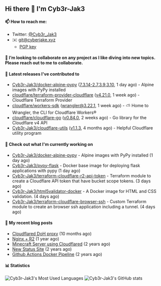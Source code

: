 ## Hi there 👋 I'm Cyb3r-Jak3

#### 📫 How to reach me:
  - Twitter: [@Cyb3r_Jak3](https://twitter.com/Cyb3r_Jak3)
  - ✉️ git@cyberjake.xyz
    - [PGP key](https://gist.githubusercontent.com/Cyb3r-Jak3/d1068b61b50239b171faf018a0269f67/raw/b876db002e6b0630795382c0b9134771ffa5fe3a/cyb3rjak3@pm.me.asc)


#### 👯 I’m looking to collaborate on any project as I like diving into new topics. Please reach out to me to collaborate.


#### 🔭 Latest releases I've contributed to

- [Cyb3r-Jak3/docker-alpine-pypy](https://github.com/Cyb3r-Jak3/docker-alpine-pypy) ([7.3.14-2.7,3.9,3.10](https://github.com/Cyb3r-Jak3/docker-alpine-pypy/releases/tag/7.3.14-2.7%2C3.9%2C3.10), 1 day ago) - Alpine images with PyPy installed
- [cloudflare/terraform-provider-cloudflare](https://github.com/cloudflare/terraform-provider-cloudflare) ([v4.21.0](https://github.com/cloudflare/terraform-provider-cloudflare/releases/tag/v4.21.0), 1 week ago) - Cloudflare Terraform Provider
- [cloudflare/workers-sdk](https://github.com/cloudflare/workers-sdk) ([wrangler@3.22.1](https://github.com/cloudflare/workers-sdk/releases/tag/wrangler%403.22.1), 1 week ago) - ⛅️ Home to Wrangler, the CLI for Cloudflare Workers®
- [cloudflare/cloudflare-go](https://github.com/cloudflare/cloudflare-go) ([v0.84.0](https://github.com/cloudflare/cloudflare-go/releases/tag/v0.84.0), 2 weeks ago) - Go library for the Cloudflare v4 API
- [Cyb3r-Jak3/cloudflare-utils](https://github.com/Cyb3r-Jak3/cloudflare-utils) ([v1.1.3](https://github.com/Cyb3r-Jak3/cloudflare-utils/releases/tag/v1.1.3), 4 months ago) - Helpful Cloudflare utility program 

#### 👷 Check out what I'm currently working on

- [Cyb3r-Jak3/docker-alpine-pypy](https://github.com/Cyb3r-Jak3/docker-alpine-pypy) - Alpine images with PyPy installed (1 day ago)
- [Cyb3r-Jak3/pypy-flask](https://github.com/Cyb3r-Jak3/pypy-flask) - Docker base image for deploying flask applications with pypy (1 day ago)
- [Cyb3r-Jak3/terraform-cloudflare-r2-api-token](https://github.com/Cyb3r-Jak3/terraform-cloudflare-r2-api-token) - Terraform module to create a Cloudflare API token that have bucket scope tokens. (3 days ago)
- [Cyb3r-Jak3/html5validator-docker](https://github.com/Cyb3r-Jak3/html5validator-docker) - A Docker image for HTML and CSS validation.  (4 days ago)
- [Cyb3r-Jak3/terraform-cloudflare-browser-ssh](https://github.com/Cyb3r-Jak3/terraform-cloudflare-browser-ssh) - Custom Terraform module to create an browser ssh application including a tunnel. (4 days ago)

#### 📜 My recent blog posts

- [Cloudflared DoH proxy](https://blog.cyberjake.xyz/post/2023-02-17-cloudflared-doh/) (10 months ago)
- [Nginx &#43; R2](https://blog.cyberjake.xyz/post/2022-10-01-nginx-proxy-r2/) (1 year ago)
- [Minecraft Server using Cloudflared](https://blog.cyberjake.xyz/post/2022-03-26-cloudflared-minecraft/) (2 years ago)
- [New Status Site](https://blog.cyberjake.xyz/post/2021-09-27-status-site/) (2 years ago)
- [Github Actions Docker Pipeline](https://blog.cyberjake.xyz/post/2021-06-16-github-actions-docker/) (2 years ago)


#### 📊 Statistics
![Cyb3r-Jak3's Most Used Languages](https://github-readme-stats.vercel.app/api/top-langs/?username=Cyb3r-Jak3&theme=cobalt&hide=css,html,scss)
![Cyb3r-Jak3's GitHub stats](https://github-readme-stats.vercel.app/api?username=Cyb3r-Jak3&count_private=true&show_icons=true&theme=cobalt&line_height=40)
